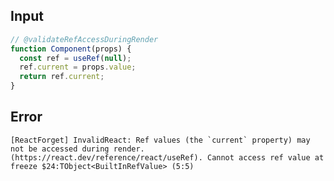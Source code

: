 
## Input

```javascript
// @validateRefAccessDuringRender
function Component(props) {
  const ref = useRef(null);
  ref.current = props.value;
  return ref.current;
}

```


## Error

```
[ReactForget] InvalidReact: Ref values (the `current` property) may not be accessed during render. (https://react.dev/reference/react/useRef). Cannot access ref value at freeze $24:TObject<BuiltInRefValue> (5:5)
```
          
      